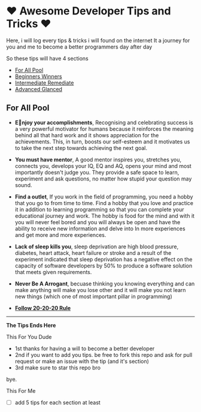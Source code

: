 


# ❤️ Awesome Developer Tips and Tricks ❤️
Here, i will log every tips & tricks i will found on the internet
It a journey for you and me to become a better programmers day after day

So these tips will have 4 sections 
- [For All Pool](https://github.com/andronasef/AwesomeDeveloperTips#for-all-pool) 
- [Beginners Winners](#beginners-winners) 
- [Intermediate Remediate](#intermediate-remediate)
- [Advanced Glanced](#advanced-glanced)

## For All Pool

 - **Eُnjoy your accomplishments**, Recognising and celebrating success is a very powerful motivator for humans because it reinforces
   the meaning behind all that hard work and it shows appreciation for
   the achievements. This, in turn, boosts our self-esteem and it
   motivates us to take the next step towards achieving the next goal.
 
 -   **You must have mentor**, A good mentor inspires you, stretches you, connects you, develops your IQ, EQ and AQ, opens your mind and most importantly doesn't judge you. They provide a safe space to learn, experiment and ask questions, no matter how stupid your question may sound.

 - **Find a outlet**, If you work in the field of programming, you need a hobby that you go to from time to time. Find a hobby that you love and practice it in addition to learning programming so that you can complete your educational journey and work. The hobby is food for the mind and with it you will never feel bored and you will always be open and have the ability to receive new information and delve into In more experiences and get more and more experiences.
- **Lack of sleep kills you**, sleep deprivation are high blood pressure, diabetes, heart attack, heart failure or stroke and a result of the experiment indicated that sleep deprivation has a negative effect on the capacity of software developers by 50% to produce a software solution that meets given requirements.
- **Never Be A Arrogant**, becuase thinking you knowing everything and can make anything will make you lose other and it will make you not learn new things (which one of most important pillar in programming) 

- **[Follow 20-20-20 Rule](https://cdn.sanity.io/images/0vv8moc6/optometrytimes/65f90e47ba6d8726a3c9186577d9261c3315dc3a-643x331.png?fit=crop&auto=format)**

___

**The Tips Ends Here**

This For You Dude

 - 1st thanks for having a will to become a better developer  
 - 2nd if you want to add you tips. be free to fork this repo and ask for pull
   request or make an issue with the tip (and it's section) 
  - 3rd make sure to star this repo bro

bye. 

This For Me 
- [ ] add 5 tips for each section at least


